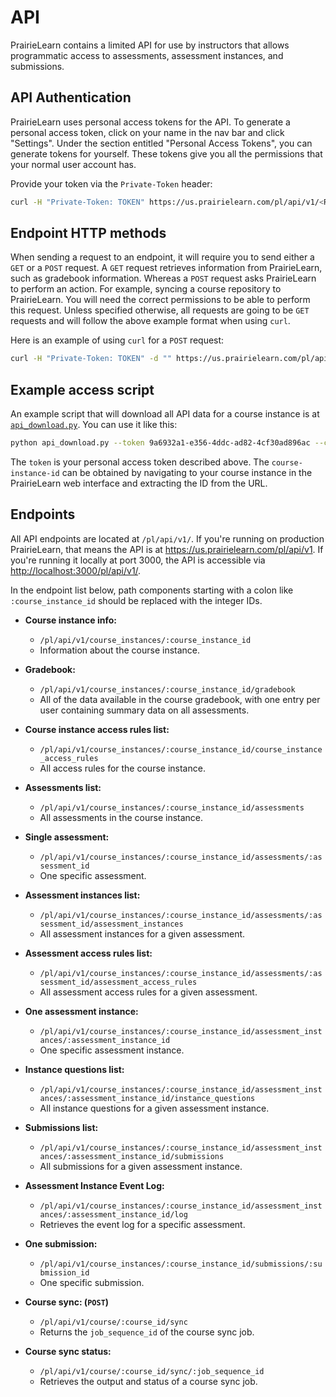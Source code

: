 # API

PrairieLearn contains a limited API for use by instructors that
allows programmatic access to assessments, assessment instances, and
submissions.

## API Authentication

PrairieLearn uses personal access tokens for the API. To generate a personal
access token, click on your name in the nav bar and click "Settings". Under
the section entitled "Personal Access Tokens", you can generate tokens for
yourself. These tokens give you all the permissions that your normal user
account has.

Provide your token via the `Private-Token` header:

```sh
curl -H "Private-Token: TOKEN" https://us.prairielearn.com/pl/api/v1/<REST_OF_PATH>
```

## Endpoint HTTP methods

When sending a request to an endpoint, it will require you to send either a `GET` or a `POST` request. A `GET` request retrieves information from PrairieLearn, such as gradebook information. Whereas a `POST` request asks PrairieLearn to perform an action. For example, syncing a course repository to PrairieLearn. You will need the correct permissions to be able to perform this request. Unless specified otherwise, all requests are going to be `GET` requests and will follow the above example format when using `curl`.

Here is an example of using `curl` for a `POST` request:

```sh
curl -H "Private-Token: TOKEN" -d "" https://us.prairielearn.com/pl/api/v1/<REST_OF_PATH>
```

## Example access script

An example script that will download all API data for a course instance is at [`api_download.py`](https://github.com/PrairieLearn/PrairieLearn/blob/master/contrib/api_download.py). You can use it like this:

```sh
python api_download.py --token 9a6932a1-e356-4ddc-ad82-4cf30ad896ac --course-instance-id 29832 --output-dir tam212fa18
```

The `token` is your personal access token described above. The `course-instance-id` can be obtained by navigating to your course instance in the PrairieLearn web interface and extracting the ID from the URL.

## Endpoints

All API endpoints are located at `/pl/api/v1/`. If you're running on
production PrairieLearn, that means the API is at
<https://us.prairielearn.com/pl/api/v1>. If you're running it locally
at port 3000, the API is accessible via <http://localhost:3000/pl/api/v1/>.

In the endpoint list below, path components starting with a colon like
`:course_instance_id` should be replaced with the integer IDs.

- **Course instance info:**
  - `/pl/api/v1/course_instances/:course_instance_id`
  - Information about the course instance.

- **Gradebook:**
  - `/pl/api/v1/course_instances/:course_instance_id/gradebook`
  - All of the data available in the course gradebook, with one entry per user containing summary data on all assessments.

- **Course instance access rules list:**
  - `/pl/api/v1/course_instances/:course_instance_id/course_instance_access_rules`
  - All access rules for the course instance.

- **Assessments list:**
  - `/pl/api/v1/course_instances/:course_instance_id/assessments`
  - All assessments in the course instance.

- **Single assessment:**
  - `/pl/api/v1/course_instances/:course_instance_id/assessments/:assessment_id`
  - One specific assessment.

- **Assessment instances list:**
  - `/pl/api/v1/course_instances/:course_instance_id/assessments/:assessment_id/assessment_instances`
  - All assessment instances for a given assessment.

- **Assessment access rules list:**
  - `/pl/api/v1/course_instances/:course_instance_id/assessments/:assessment_id/assessment_access_rules`
  - All assessment access rules for a given assessment.

- **One assessment instance:**
  - `/pl/api/v1/course_instances/:course_instance_id/assessment_instances/:assessment_instance_id`
  - One specific assessment instance.

- **Instance questions list:**
  - `/pl/api/v1/course_instances/:course_instance_id/assessment_instances/:assessment_instance_id/instance_questions`
  - All instance questions for a given assessment instance.

- **Submissions list:**
  - `/pl/api/v1/course_instances/:course_instance_id/assessment_instances/:assessment_instance_id/submissions`
  - All submissions for a given assessment instance.

- **Assessment Instance Event Log:**
  - `/pl/api/v1/course_instances/:course_instance_id/assessment_instances/:assessment_instance_id/log`
  - Retrieves the event log for a specific assessment.

- **One submission:**
  - `/pl/api/v1/course_instances/:course_instance_id/submissions/:submission_id`
  - One specific submission.

- **Course sync: (`POST`)**
  - `/pl/api/v1/course/:course_id/sync`
  - Returns the `job_sequence_id` of the course sync job.

- **Course sync status:**
  - `/pl/api/v1/course/:course_id/sync/:job_sequence_id`
  - Retrieves the output and status of a course sync job.
